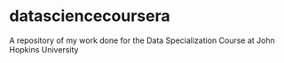 datasciencecoursera
===================

A repository of my work done for the Data Specialization Course at John Hopkins University

